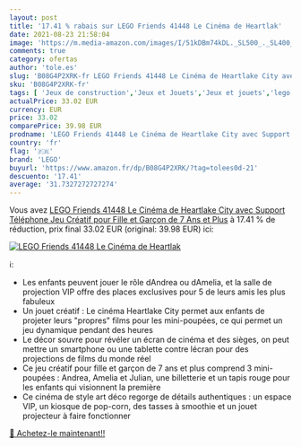 ```yaml
---
layout: post
title: '17.41 % rabais sur LEGO Friends 41448 Le Cinéma de Heartlak'
date: 2021-08-23 21:58:04
image: 'https://m.media-amazon.com/images/I/51kDBm74kDL._SL500_._SL400_.jpg'
comments: true
category: ofertas
author: 'tole.es'
slug: 'B08G4P2XRK-fr LEGO Friends 41448 Le Cinéma de Heartlake City avec...'
sku: 'B08G4P2XRK-fr'
tags: [ 'Jeux de construction','Jeux et Jouets','Jeux et jouets','lego', ]
actualPrice: 33.02 EUR
currency: EUR
price: 33.02
comparePrice: 39.98 EUR
prodname: 'LEGO Friends 41448 Le Cinéma de Heartlake City avec Support Téléphone  Jeu Créatif pour Fille et Garçon de 7 Ans et Plus'
country: 'fr'
flag: '🇫🇷'
brand: 'LEGO'
buyurl: 'https://www.amazon.fr/dp/B08G4P2XRK/?tag=tolees0d-21'
descuento: '17.41'
average: '31.7327272727274'
---
```


Vous avez [LEGO Friends 41448 Le Cinéma de Heartlake City avec Support Téléphone  Jeu Créatif pour Fille et Garçon de 7 Ans et Plus](https://www.amazon.fr/dp/B08G4P2XRK/?tag=tolees0d-21)  à  17.41 % de réduction, prix final  33.02 EUR (original: 39.98 EUR) ici:

[![LEGO Friends 41448 Le Cinéma de Heartlak](https://m.media-amazon.com/images/I/51kDBm74kDL._SL500_._SL400_.jpg)](https://www.amazon.fr/dp/B08G4P2XRK/?tag=tolees0d-21)

ℹ️:

- Les enfants peuvent jouer le rôle dAndrea ou dAmelia, et la salle de projection VIP offre des places exclusives pour 5 de leurs amis les plus fabuleux
- Un jouet créatif : Le cinéma Heartlake City permet aux enfants de projeter leurs "propres" films pour les mini-poupées, ce qui permet un jeu dynamique pendant des heures
- Le décor souvre pour révéler un écran de cinéma et des sièges, on peut mettre un smartphone ou une tablette contre lécran pour des projections de films du monde réel
- Ce jeu créatif pour fille et garçon de 7 ans et plus comprend 3 mini-poupées : Andrea, Amelia et Julian, une billetterie et un tapis rouge pour les enfants qui visionnent la première
- Ce cinéma de style art déco regorge de détails authentiques : un espace VIP, un kiosque de pop-corn, des tasses à smoothie et un jouet projecteur à faire fonctionner

[🛒 Achetez-le maintenant!!](https://www.amazon.fr/dp/B08G4P2XRK/?tag=tolees0d-21)
